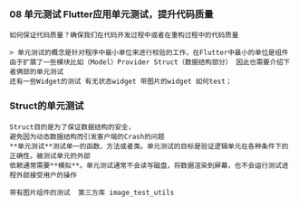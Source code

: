 ### 08 单元测试 Flutter应用单元测试，提升代码质量
    
    如何保证代码质量？确保我们在代码开发过程中或者在重构过程中的代码质量

    > 单元测试的概念是针对程序中最小单位来进行校验的工作，在Flutter中最小的单位是组件
    由于扩展了一些模块比如（Model）Provider Struct（数据结构部分） 因此也需要介绍下者俩部的单元测试
    还有一些Widget的测试 有无状态widget 带图片的widget 如何test；
     
###    Struct的单元测试
    Struct目的是为了保证数据结构的安全，
    避免因为动态数据结构而引发客户端的Crash的问题
    **单元测试**测试单一的函数、方法或者类。单元测试的目标是验证逻辑单元在各种条件下的正确性。被测试单元的外部
    依赖通常需要**模拟**。单元测试通常不会读写磁盘，将数据渲染到屏幕，也不会运行测试进程外部接受用户的操作
     
    带有图片组件的测试  第三方库 image_test_utils